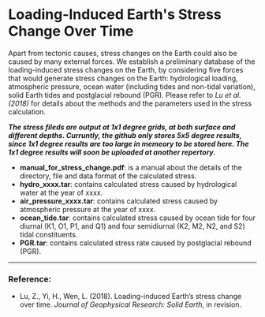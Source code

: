 # Loading-Induced Earth's Stress Change Over Time

Apart from tectonic causes, stress changes on the Earth could also be caused by many external forces. We establish a preliminary database of the loading-induced stress changes on the Earth, by considering five forces that would generate stress changes on the Earth: hydrological loading, atmospheric pressure, ocean water (including tides and non-tidal variation), solid Earth tides and postglacial rebound (PGR). Please refer to *Lu et al. (2018)* for details about the methods and the parameters used in the stress calculation.


***The stress fileds are output at 1x1 degree grids, at both surface and different depths. Curruntly, the github only stores 5x5 degree results, since 1x1 degree results are too large in memeory to be stored here. The 1x1 degree results will soon be uploaded at another repertory.***




* **manual_for_stress_change.pdf**: is a manual about the details of the directory, file and data format of the calculated stress.
* **hydro_xxxx.tar**: contains calculated stress caused by hydrological water at the year of xxxx.
* **air_pressure_xxxx.tar**: contains calculated stress caused by atmospheric pressure at the year of xxxx.
* **ocean_tide.tar**: contains calculated stress caused by ocean tide for four diurnal (K1, O1, P1, and Q1) and four semidiurnal (K2, M2, N2, and S2) tidal constituents.
* **PGR.tar**: contains calculated stress rate caused by postglacial rebound (PGR).


***
### Reference:
* Lu, Z., Yi, H., Wen, L. (2018). Loading-induced Earth’s stress change over time. *Journal of Geophysical Research: Solid Earth*, in revision.
